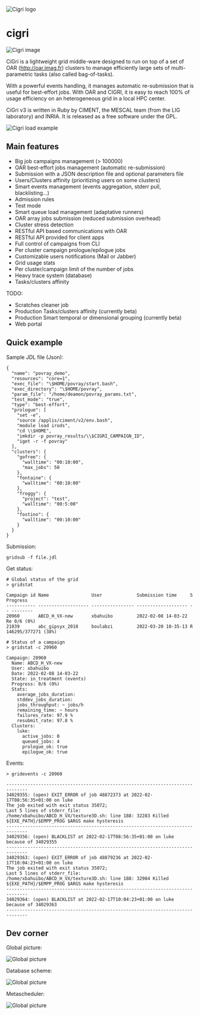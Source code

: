 ![Cigri logo](doc/images/logo.png)

# cigri

![Cigri image](doc/images/film_ciment_snapshot.jpg)

 CiGri is a lightweight grid middle-ware designed to run on top of a set of OAR (http://oar.imag.fr) clusters to manage efficiently large sets of multi-parametric tasks (also called bag-of-tasks).

With a powerful events handling, it manages automatic re-submission that is useful for best-effort jobs. With OAR and CIGRI, it is easy to reach 100% of usage efficiency on an heterogeneous grid in a local HPC center.

CiGri v3 is written in Ruby by CIMENT, the MESCAL team (from the LIG laboratory) and INRIA. It is released as a free software under the GPL. 


![Cigri load example](doc/images/cigri_load.png)

## Main features

- Big job campaigns management (> 100000)
- OAR best-effort jobs management (automatic re-submission)
- Submission with a JSON description file and optional parameters file
- Users/Clusters affinity (prioritizing users on some clusters)
- Smart events management (events aggregation, stderr pull, blacklisting…)
- Admission rules
- Test mode
- Smart queue load management (adaptative runners)
- OAR array jobs submission (reduced submission overhead)
- Cluster stress detection
- RESTful API based communications with OAR
- RESTful API provided for client apps
- Full control of campaigns from CLI
- Per cluster campaign prologue/epilogue jobs
- Customizable users notifications (Mail or Jabber)
- Grid usage stats
- Per cluster/campaign limit of the number of jobs
- Heavy trace system (database)
- Tasks/clusters affinity

TODO:
- Scratches cleaner job
- Production Tasks/clusters affinity (currently beta)
- Production Smart temporal or dimensional grouping (currently beta)
- Web portal

## Quick example

Sample JDL file (Json):

```
{
  "name": "povray_demo",
  "resources": "core=1",
  "exec_file": "\$HOME/povray/start.bash",
  "exec_directory": "\$HOME/povray",
  "param_file": "/home/deamon/povray_params.txt",
  "test_mode": "true",
  "type": "best-effort",
  "prologue": [
    "set -e",
    "source /applis/ciment/v2/env.bash",
    "module load irods",
    "cd \\$HOME",
    "imkdir -p povray_results/\\$CIGRI_CAMPAIGN_ID",
    "iget -r -f povray"
  ],
  "clusters": {
    "gofree": {
      "walltime": "00:10:00",
      "max_jobs": 50
    },
    "fontaine": {
      "walltime": "00:10:00"
    },
    "froggy": {
      "project": "test",
      "walltime": "00:5:00"
    },
    "fostino": {
      "walltime": "00:10:00"
    }
  }
}
```

Submission:

```
gridsub -f file.jdl
```

Get status:

```
# Global status of the grid
> gridstat

Campaign id Name                User             Submission time     S  Progress
----------- ------------------- ---------------- ------------------- -- --------
20960       ABCD_H_VX-new       xbahuibo         2022-02-08 14-03-22 Re 0/6 (0%)
21039       abc_gipsyx_2018     boulabzi         2022-03-20 10-35-13 R  146295/377271 (38%)

# Status of a campaign
> gridstat -c 20960

Campaign: 20960
  Name: ABCD_H_VX-new
  User: xbahuibo
  Date: 2022-02-08 14-03-22
  State: in_treatment (events)
  Progress: 0/6 (0%)
  Stats: 
    average_jobs_duration: 
    stddev_jobs_duration: 
    jobs_throughput: ~ jobs/h
    remaining_time: ~ hours
    failures_rate: 97.9 %
    resubmit_rate: 97.8 %
  Clusters: 
    luke:
      active_jobs: 0
      queued_jobs: 4
      prologue_ok: true
      epilogue_ok: true
```

Events:

```
> gridevents -c 20960

------------------------------------------------------------------------------
34029355: (open) EXIT_ERROR of job 48872373 at 2022-02-17T08:56:35+01:00 on luke
The job exited with exit status 35072;
Last 5 lines of stderr_file:
/home/xbahuibo/ABCD_H_VX/texture3D.sh: line 188: 32283 Killed                  ${EXE_PATH}/$EMPP_PROG $ARGS make hysteresis
------------------------------------------------------------------------------
34029356: (open) BLACKLIST at 2022-02-17T08:56:35+01:00 on luke because of 34029355
------------------------------------------------------------------------------
34029363: (open) EXIT_ERROR of job 48879236 at 2022-02-17T10:04:23+01:00 on luke
The job exited with exit status 35072;
Last 5 lines of stderr_file:
/home/xbahuibo/ABCD_H_VX/texture3D.sh: line 188: 32984 Killed                  ${EXE_PATH}/$EMPP_PROG $ARGS make hysteresis
------------------------------------------------------------------------------
34029364: (open) BLACKLIST at 2022-02-17T10:04:23+01:00 on luke because of 34029363
------------------------------------------------------------------------------

```

## Dev corner

Global picture:

![Global picture](doc/images/global_diagram.png)

Database scheme:

![Global picture](doc/images/cigri_db.png)

Metascheduler:

![Global picture](doc/images/cigri_metascheduler.png)
